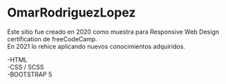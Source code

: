 # OmarRodriguezLopez

Este sitio fue creado en 2020 como muestra para Responsive Web Design certification de freeCodeCamp. <br>
En 2021 lo rehice aplicando nuevos conocimientos adquiridos.

-HTML<br>
-CSS / SCSS <br>
-BOOTSTRAP 5 <br>
